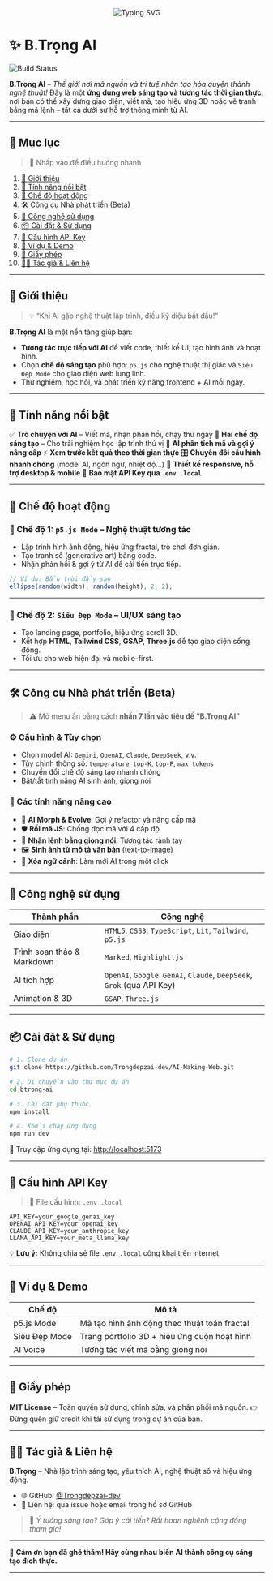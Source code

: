 <p align="center">
  <img src="https://readme-typing-svg.demolab.com?font=Fira+Code&pause=800&color=F97316&width=435&lines=Ch%C3%A0o+m%E1%BB%ABng+%C4%91%E1%BA%BFn+B.Tr%E1%BB%8Dng+AI!;S%C3%A1ng+t%E1%BA%A1o+v%E1%BB%9Bi+p5.js+v%C3%A0+Three.js;Tr%C3%B2+chuy%E1%BB%87n+v%E1%BB%9Bi+AI+%E2%9C%A8;Thi%E1%BA%BFt+k%E1%BA%BF+UI+%C4%91%E1%BA%B9p+%2B+code+ch%E1%BA%A1y+th%E1%BA%ADt" alt="Typing SVG" />
</p>

# ✨ B.Trọng AI
![Build Status](https://img.shields.io/badge/build-passing-brightgreen)


**B.Trọng AI** – *Thế giới nơi mã nguồn và trí tuệ nhân tạo hòa quyện thành nghệ thuật!*
Đây là một **ứng dụng web sáng tạo và tương tác thời gian thực**, nơi bạn có thể xây dựng giao diện, viết mã, tạo hiệu ứng 3D hoặc vẽ tranh bằng mã lệnh – tất cả dưới sự hỗ trợ thông minh từ AI.

---

## 📌 Mục lục

> 🧭 Nhấp vào để điều hướng nhanh

1. [🎯 Giới thiệu](#giới-thiệu)
2. [🚀 Tính năng nổi bật](#tính-năng-nổi-bật)
3. [🧭 Chế độ hoạt động](#chế-độ-hoạt-động)
4. [🛠️ Công cụ Nhà phát triển (Beta)](#công-cụ-nhà-phát-triển-beta)
5. [🔧 Công nghệ sử dụng](#công-nghệ-sử-dụng)
6. [📦 Cài đặt & Sử dụng](#cài-đặt--sử-dụng)
7. [🔐 Cấu hình API Key](#cấu-hình-api-key)
8. [🧪 Ví dụ & Demo](#ví-dụ--demo)
9. [📜 Giấy phép](#giấy-phép)
10. [🧑‍💻 Tác giả & Liên hệ](#tác-giả--liên-hệ)

---

## 🎯 Giới thiệu

> 💡 “Khi AI gặp nghệ thuật lập trình, điều kỳ diệu bắt đầu!”

**B.Trọng AI** là một nền tảng giúp bạn:

* **Tương tác trực tiếp với AI** để viết code, thiết kế UI, tạo hình ảnh và hoạt hình.
* Chọn **chế độ sáng tạo** phù hợp: `p5.js` cho nghệ thuật thị giác và `Siêu Đẹp Mode` cho giao diện web lung linh.
* Thử nghiệm, học hỏi, và phát triển kỹ năng frontend + AI mỗi ngày.

---

## 🚀 Tính năng nổi bật

✅ **Trò chuyện với AI** – Viết mã, nhận phản hồi, chạy thử ngay
🎨 **Hai chế độ sáng tạo** – Cho trải nghiệm học lập trình thú vị
🧠 **AI phân tích mã và gợi ý nâng cấp**
⚡ **Xem trước kết quả theo thời gian thực**
🎛️ **Chuyển đổi cấu hình nhanh chóng** (model AI, ngôn ngữ, nhiệt độ...)
📱 **Thiết kế responsive, hỗ trợ desktop & mobile**
🔐 **Bảo mật API Key qua `.env .local`**

---

## 🧭 Chế độ hoạt động

### 🎨 Chế độ 1: `p5.js Mode` – Nghệ thuật tương tác

* Lập trình hình ảnh động, hiệu ứng fractal, trò chơi đơn giản.
* Tạo tranh số (generative art) bằng code.
* Nhận phản hồi & gợi ý từ AI để cải tiến trực tiếp.

```js
// Ví dụ: Bầu trời đầy sao
ellipse(random(width), random(height), 2, 2);
```

---

### 💎 Chế độ 2: `Siêu Đẹp Mode` – UI/UX sáng tạo

* Tạo landing page, portfolio, hiệu ứng scroll 3D.
* Kết hợp **HTML**, **Tailwind CSS**, **GSAP**, **Three.js** để tạo giao diện sống động.
* Tối ưu cho web hiện đại và mobile-first.

---

## 🛠️ Công cụ Nhà phát triển (Beta)

> ⚠️ Mở menu ẩn bằng cách **nhấn 7 lần vào tiêu đề “B.Trọng AI”**

### ⚙️ Cấu hình & Tùy chọn

* Chọn model AI: `Gemini`, `OpenAI`, `Claude`, `DeepSeek`, v.v.
* Tùy chỉnh thông số: `temperature`, `top-K`, `top-P`, `max tokens`
* Chuyển đổi chế độ sáng tạo nhanh chóng
* Bật/tắt tính năng AI sinh ảnh, giọng nói

### 🌟 Các tính năng nâng cao

* 🔄 **AI Morph & Evolve**: Gợi ý refactor và nâng cấp mã
* 🛡️ **Rối mã JS**: Chống đọc mã với 4 cấp độ
* 🎤 **Nhận lệnh bằng giọng nói**: Tương tác rảnh tay
* 🖼️ **Sinh ảnh từ mô tả văn bản** (text-to-image)
* 🧽 **Xóa ngữ cảnh**: Làm mới AI trong một click

---

## 🔧 Công nghệ sử dụng

| Thành phần                 | Công nghệ                                                            |
| -------------------------- | -------------------------------------------------------------------- |
| Giao diện                  | `HTML5`, `CSS3`, `TypeScript`, `Lit`, `Tailwind`, `p5.js`            |
| Trình soạn thảo & Markdown | `Marked`, `Highlight.js`                                             |
| AI tích hợp                | `OpenAI`, `Google GenAI`, `Claude`, `DeepSeek`, `Grok` (qua API Key) |
| Animation & 3D             | `GSAP`, `Three.js`                                                   |

---

## 📦 Cài đặt & Sử dụng

```bash
# 1. Clone dự án
git clone https://github.com/Trongdepzai-dev/AI-Making-Web.git

# 2. Di chuyển vào thư mục dự án
cd btrong-ai

# 3. Cài đặt phụ thuộc
npm install

# 4. Khởi chạy ứng dụng
npm run dev
```

🔗 Truy cập ứng dụng tại: [http://localhost:5173](http://localhost:5173)

---

## 🔐 Cấu hình API Key

> 📁 File cấu hình: `.env .local`

```env
API_KEY=your_google_genai_key
OPENAI_API_KEY=your_openai_key
CLAUDE_API_KEY=your_anthropic_key
LLAMA_API_KEY=your_meta_llama_key
```

💡 **Lưu ý:** Không chia sẻ file `.env .local` công khai trên internet.

---

## 🧪 Ví dụ & Demo

| Chế độ        | Mô tả                                        |
| ------------- | -------------------------------------------- |
| p5.js Mode    | Mã tạo hình ảnh động theo thuật toán fractal |
| Siêu Đẹp Mode | Trang portfolio 3D + hiệu ứng cuộn hoạt hình |
| AI Voice      | Tương tác viết mã bằng giọng nói             |

---

## 📜 Giấy phép

**MIT License** – Toàn quyền sử dụng, chỉnh sửa, và phân phối mã nguồn.
👉 Đừng quên giữ credit khi tái sử dụng trong dự án của bạn.

---

## 🧑‍💻 Tác giả & Liên hệ

**B.Trọng** – Nhà lập trình sáng tạo, yêu thích AI, nghệ thuật số và hiệu ứng động.

* 🌐 GitHub: [@Trongdepzai-dev](https://github.com/Trongdepzai-dev)
* 📩 Liên hệ: qua issue hoặc email trong hồ sơ GitHub

> 💬 *Ý tưởng sáng tạo? Góp ý cải tiến? Rất hoan nghênh cộng đồng tham gia!*

---

🎉 **Cảm ơn bạn đã ghé thăm! Hãy cùng nhau biến AI thành công cụ sáng tạo đích thực.**

---
